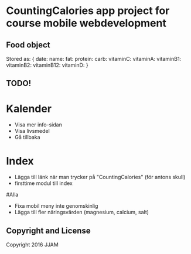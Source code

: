 # CountingCalories app project for course mobile webdevelopment

## Food object
Stored as:
{
  date:
  name:
  fat:
  protein:
  carb:
  vitaminC:
  vitaminA:
  vitaminB1:
  vitaminB2:
  vitaminB12:
  vitaminD:
}

## TODO!
# Kalender
- Visa mer info-sidan
- Visa livsmedel
- Gå tillbaka


# Index
- Lägga till länk när man trycker på "CountingCalories" (för antons skull)
- firsttime modul till index

#Alla
- Fixa mobil meny inte genomskinlig
- Lägga till fler näringsvärden (magnesium, calcium, salt)


## Copyright and License

Copyright 2016 JJAM
